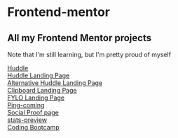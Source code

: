 # Frontend-mentor
## All my Frontend Mentor projects<br>
<p>Note that I'm still learning, but I'm pretty proud of myself</p>
<a href="https://luisgrange.github.io/Frontend-mentor/huddle/">Huddle</a><br>
<a href="https://luisgrange.github.io/Frontend-mentor/huddle-lp/">Huddle Landing Page</a><br>
<a href="https://luisgrange.github.io/Frontend-mentor/huddle-lp-alt/">Alternative Huddle Landing Page</a><br>
<a href="https://luisgrange.github.io/Frontend-mentor/clipboard-lp/">Clipboard Landing Page</a><br>
<a href="https://luisgrange.github.io/Frontend-mentor/fylo-lp/">FYLO Landing Page</a><br>
<a href="https://luisgrange.github.io/Frontend-mentor/ping-coming/">Ping-coming</a><br>
<a href="https://luisgrange.github.io/Frontend-mentor/social-proof/">Social Proof page</a><br>
<a href="https://luisgrange.github.io/Frontend-mentor/stats-preview/">stats-preview</a><br>
<a href="https://luisgrange.github.io/Frontend-mentor/coding-bootcamp/">Coding Bootcamp</a><br>


